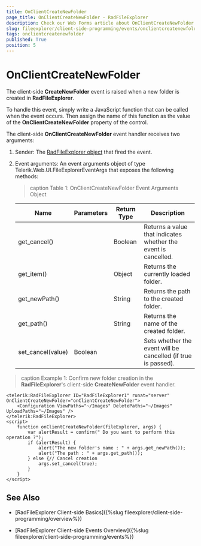 ```yaml
---
title: OnClientCreateNewFolder
page_title: OnClientCreateNewFolder - RadFileExplorer
description: Check our Web Forms article about OnClientCreateNewFolder.
slug: fileexplorer/client-side-programming/events/onclientcreatenewfolder
tags: onclientcreatenewfolder
published: True
position: 5
---
```


# OnClientCreateNewFolder

The client-side **CreateNewFolder** event is raised when a new folder is created in **RadFileExplorer**.

To handle this event, simply write a JavaScript function that can be called when the event occurs. Then assign the name of this function as the value of the **OnClientCreateNewFolder** property of the control.

The client-side **OnClientCreateNewFolder** event handler receives two arguments:

1. Sender: The [RadFileExplorer object](https://docs.telerik.com/devtools/aspnet-ajax/api/client/Telerik.Web.UI.RadFileExplorer) that fired the event.

1. Event arguments: An event arguments object of type Telerik.Web.UI.FileExplorerEventArgs that exposes the following methods:

	>caption Table 1: OnClientCreateNewFolder Event Arguments Object

	|  **Name**  |  **Parameters**  |  **Return Type**  |  **Description**  |
	| ------ | ------ | ------ | ------ |
	|get_cancel()||Boolean|Returns a value that indicates whether the event is cancelled.|
	|get_item()||Object|Returns the currently loaded folder.|
	|get_newPath()||String|Returns the path to the created folder.|
	|get_path()||String|Returns the name of the created folder.|
	|set_cancel(value)|Boolean||Sets whether the event will be cancelled (if true is passed).|

>caption Example 1: Confirm new folder creation in the **RadFileExplorer**'s client-side **CreateNewFolder** event handler.

````ASP.NET
<telerik:RadFileExplorer ID="RadFileExplorer1" runat="server" OnClientCreateNewFolder="onClientCreateNewFolder">
    <Configuration ViewPaths="~/Images" DeletePaths="~/Images" UploadPaths="~/Images" />
</telerik:RadFileExplorer>
<script>
    function onClientCreateNewFolder(fileExplorer, args) {
        var alertResult = confirm(" Do you want to perform this operation ?");
        if (alertResult) {
            alert("The new folder's name : " + args.get_newPath());
            alert("The path : " + args.get_path());
        } else {// Cancel creation        
            args.set_cancel(true);
        }
    }
</script>
````


## See Also

 * [RadFileExplorer Client-side Basics]({%slug fileexplorer/client-side-programming/overview%})

 * [RadFileExplorer Client-side Events Overview]({%slug fileexplorer/client-side-programming/events%})
